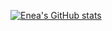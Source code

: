 [![Enea's GitHub stats](https://github-readme-stats.vercel.app/api?username=eneamuskaj&show_icons=true&theme=onedark)](https://github.com/anuraghazra/github-readme-stats)


<!--
**eneamuskaj/eneamuskaj** is a ✨ _special_ ✨ repository because its `README.md` (this file) appears on your GitHub profile.

Here are some ideas to get you started:

- 🔭 I’m currently working on ...
- 🌱 I’m currently learning ...
- 👯 I’m looking to collaborate on ...
- 🤔 I’m looking for help with ...
- 💬 Ask me about ...
- 📫 How to reach me: ...
- 😄 Pronouns: ...
- ⚡ Fun fact: ...
-->
